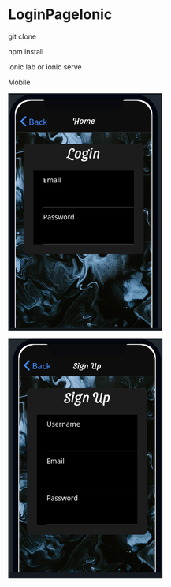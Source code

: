 # LoginPageIonic


git clone

npm install

ionic lab or ionic serve

Mobile 

![](https://github.com/Juninhoww2/LoginPageIonic/blob/main/LoginPageIonic/src/assets/1.png)

![](https://github.com/Juninhoww2/LoginPageIonic/blob/main/LoginPageIonic/src/assets/2.png)
